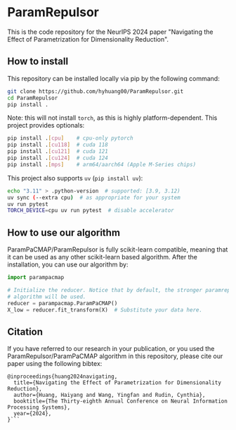 # ParamRepulsor

This is the code repository for the NeurIPS 2024 paper "Navigating the Effect of Parametrization for Dimensionality Reduction".

## How to install
This repository can be installed locally via pip by the following command:

```bash
git clone https://github.com/hyhuang00/ParamRepulsor.git
cd ParamRepulsor
pip install .
```

Note: this will not install `torch`, as this is highly platform-dependent.
This project provides optionals:

```bash
pip install .[cpu]    # cpu-only pytorch
pip install .[cu118]  # cuda 118
pip install .[cu121]  # cuda 121
pip install .[cu124]  # cuda 124
pip install .[mps]    # arm64/aarch64 (Apple M-Series chips)
```

This project also supports `uv` (`pip install uv`):

```bash
echo "3.11" > .python-version  # supported: [3.9, 3.12)
uv sync (--extra cpu)  # as appropriate for your system
uv run pytest
TORCH_DEVICE=cpu uv run pytest  # disable accelerator
```

## How to use our algorithm
ParamPaCMAP/ParamRepulsor is fully scikit-learn compatible, meaning that it can be
used as any other scikit-learn based algorithm.
After the installation, you can use our algorithm by:

```python
import parampacmap

# Initialize the reducer. Notice that by default, the stronger paramrepulsor
# algorithm will be used.
reducer = parampacmap.ParamPaCMAP()
X_low = reducer.fit_transform(X)  # Substitute your data here.
```


## Citation
If you have referred to our research in your publication, or you used the ParamRepulsor/ParamPaCMAP algorithm in this repository, please cite our paper using the following bibtex:

```
@inproceedings{huang2024navigating,
  title={Navigating the Effect of Parametrization for Dimensionality Reduction},
  author={Huang, Haiyang and Wang, Yingfan and Rudin, Cynthia},
  booktitle={The Thirty-eighth Annual Conference on Neural Information Processing Systems},
  year={2024},
}```
